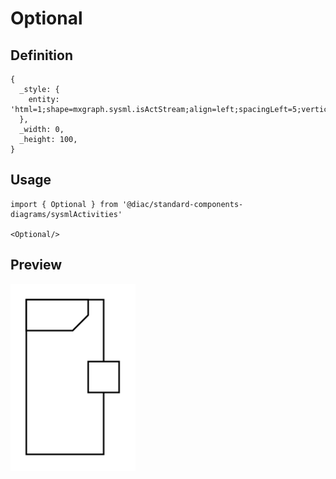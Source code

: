 # Optional

## Definition

```
{
  _style: { 
    entity: 'html=1;shape=mxgraph.sysml.isActStream;align=left;spacingLeft=5;verticalAlign=top;spacingTop=-3;fontStyle=1;',
  },
  _width: 0,
  _height: 100,
}
```

## Usage

```
import { Optional } from '@diac/standard-components-diagrams/sysmlActivities'

<Optional/>
```

## Preview

<img src="./optional.png" width="200"/>
